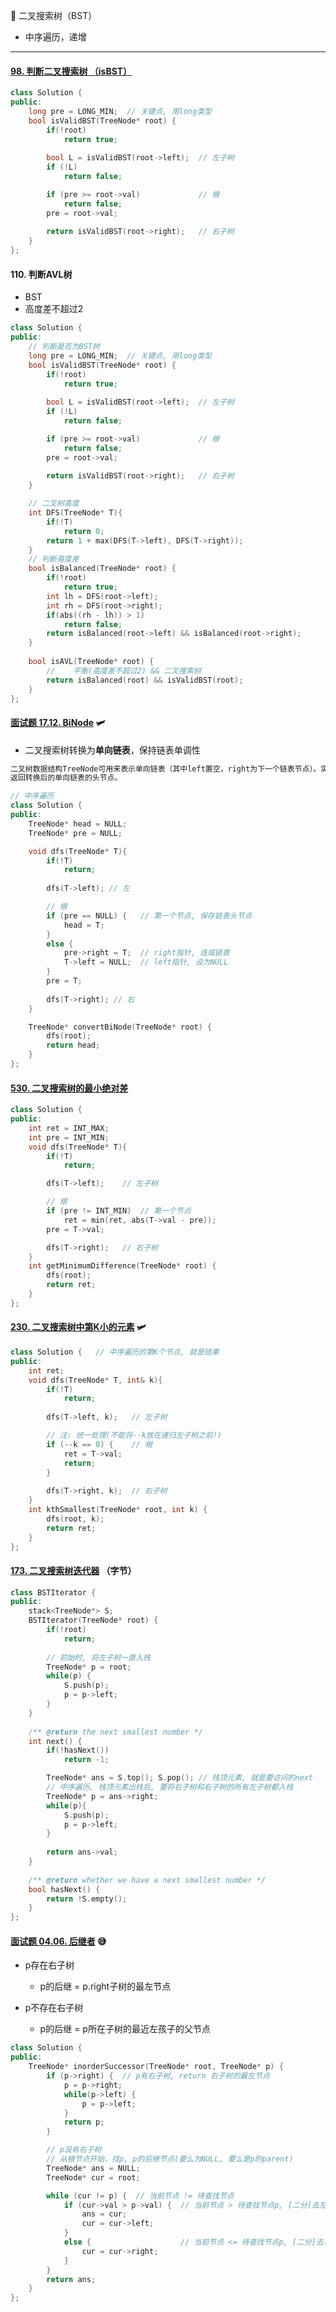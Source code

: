 :slightly_smiling_face: 二叉搜索树（BST）

- 中序遍历，递增

---

#### [98. 判断二叉搜索树 （isBST）](https://leetcode-cn.com/problems/validate-binary-search-tree/)

```c++
class Solution {
public:
    long pre = LONG_MIN;  // 关键点, 用long类型
    bool isValidBST(TreeNode* root) {
        if(!root)
            return true;
        
        bool L = isValidBST(root->left);  // 左子树
        if (!L)
            return false;

        if (pre >= root->val)             // 根
            return false;
        pre = root->val;
        
        return isValidBST(root->right);   // 右子树
    }
};
```

#### 110. 判断AVL树

- BST
- 高度差不超过2

```c++
class Solution {
public:
    // 判断是否为BST树
    long pre = LONG_MIN;  // 关键点, 用long类型
    bool isValidBST(TreeNode* root) {
        if(!root)
            return true;
        
        bool L = isValidBST(root->left);  // 左子树
        if (!L)
            return false;

        if (pre >= root->val)             // 根
            return false;
        pre = root->val;
        
        return isValidBST(root->right);   // 右子树
    }

    // 二叉树高度
    int DFS(TreeNode* T){
        if(!T)
            return 0;
        return 1 + max(DFS(T->left), DFS(T->right));
    }
    // 判断高度差
    bool isBalanced(TreeNode* root) {
        if(!root)
            return true;
        int lh = DFS(root->left);
        int rh = DFS(root->right);
        if(abs((rh - lh)) > 1)
            return false;
        return isBalanced(root->left) && isBalanced(root->right);
    }
    
    bool isAVL(TreeNode* root) {
        //    平衡(高度差不超过2) && 二叉搜索树
    	return isBalanced(root) && isValidBST(root);
    }
};
```



#### [面试题 17.12. BiNode](https://leetcode-cn.com/problems/binode-lcci/) :small_airplane:

- 二叉搜索树转换为**单向链表**，保持链表单调性

```c++
二叉树数据结构TreeNode可用来表示单向链表（其中left置空，right为下一个链表节点）。实现一个方法，把二叉搜索树转换为单向链表，要求依然符合二叉搜索树的性质，转换操作应是原址的，也就是在原始的二叉搜索树上直接修改。
返回转换后的单向链表的头节点。
```

```c++
// 中序遍历
class Solution {
public:
    TreeNode* head = NULL;
    TreeNode* pre = NULL;

    void dfs(TreeNode* T){
        if(!T)
            return;
        
        dfs(T->left); // 左

        // 根
        if (pre == NULL) {   // 第一个节点, 保存链表头节点
            head = T;
        }
        else {
            pre->right = T;  // right指针, 连成链表
            T->left = NULL;  // left指针, 设为NULL
        }
        pre = T;
        
        dfs(T->right); // 右
    }

    TreeNode* convertBiNode(TreeNode* root) {
        dfs(root);
        return head;
    }
};
```



#### [530. 二叉搜索树的最小绝对差](https://leetcode-cn.com/problems/minimum-absolute-difference-in-bst/)

```c++
class Solution {
public:
    int ret = INT_MAX;
    int pre = INT_MIN;
    void dfs(TreeNode* T){
        if(!T)
            return;

        dfs(T->left);    // 左子树

        // 根
        if (pre != INT_MIN)  // 第一个节点
            ret = min(ret, abs(T->val - pre));
        pre = T->val;

        dfs(T->right);   // 右子树
    }
    int getMinimumDifference(TreeNode* root) {
        dfs(root);
        return ret;
    }
};
```



#### [230. 二叉搜索树中第K小的元素](https://leetcode-cn.com/problems/kth-smallest-element-in-a-bst/) :small_airplane:

```c++
class Solution {   // 中序遍历的第K个节点, 就是结果
public:
    int ret;
    void dfs(TreeNode* T, int& k){
        if(!T)
            return;
        
        dfs(T->left, k);   // 左子树

        // 注: 统一处理(不能将--k放在递归左子树之前!)
        if (--k == 0) {    // 根
            ret = T->val;
            return;
        }    
        
        dfs(T->right, k);  // 右子树
    }
    int kthSmallest(TreeNode* root, int k) {
        dfs(root, k);
        return ret;        
    }
};
```

#### [173. 二叉搜索树迭代器](https://leetcode-cn.com/problems/binary-search-tree-iterator/) （字节）

```c++
class BSTIterator {
public:
    stack<TreeNode*> S;
    BSTIterator(TreeNode* root) {
        if(!root)
            return;
        
        // 初始时, 将左子树一直入栈
        TreeNode* p = root;
        while(p) {
            S.push(p);
            p = p->left;
        }
    }
    
    /** @return the next smallest number */
    int next() {
        if(!hasNext())
            return -1;

        TreeNode* ans = S.top(); S.pop(); // 栈顶元素, 就是要访问的next
        // 中序遍历, 栈顶元素出栈后, 要将右子树和右子树的所有左子树都入栈
        TreeNode* p = ans->right;
        while(p){
            S.push(p);
            p = p->left;
        }
        
        return ans->val;
    }
    
    /** @return whether we have a next smallest number */
    bool hasNext() {
        return !S.empty();
    }
};
```

#### [面试题 04.06. 后继者](https://leetcode-cn.com/problems/successor-lcci/) :sweat_smile:

- p存在右子树
  - p的后继 = p.right子树的最左节点

- p不存在右子树
  - p的后继 = p所在子树的最近左孩子的父节点

```c++
class Solution {
public:
    TreeNode* inorderSuccessor(TreeNode* root, TreeNode* p) {
        if (p->right) {  // p有右子树, return 右子树的最左节点
            p = p->right;
            while(p->left) {
                p = p->left;                
            }
            return p;
        }

        // p没有右子树
        // 从根节点开始，找p, p的后继节点(要么为NULL, 要么是p的parent)
        TreeNode* ans = NULL;
        TreeNode* cur = root;

        while (cur != p) {  // 当前节点 != 待查找节点
            if (cur->val > p->val) {  // 当前节点 > 待查找节点p, [二分]去左子树查找p
                ans = cur;
                cur = cur->left;
            }
            else {                    // 当前节点 <= 待查找节点p, [二分]去右子树查找p
                cur = cur->right;
            }
        }
        return ans;
    }
};
```

